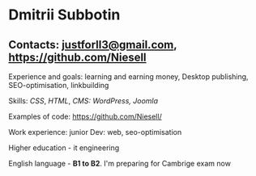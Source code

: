 # Dmitrii Subbotin

## Contacts: justforll3@gmail.com, https://github.com/Niesell

Experience and goals: learning and earning money, Desktop publishing, SEO-optimisation, linkbuilding

Skills: *CSS*, *HTML*, *CMS: WordPress, Joomla*

Examples of code: https://github.com/Niesell/

Work experience: junior Dev: web, seo-optimisation

Higher education - it engineering

English language - **B1 to B2**. I'm preparing for Cambrige exam now
